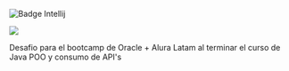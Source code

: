 ![Badge Intellij](https://img.shields.io/badge/IntelliJ_IDEA-000000.svg?style=for-the-badge&logo=intellij-idea&logoColor=white)

<p align="left">
   <img src="https://img.shields.io/badge/STATUS-Terminado-green">
   </p>

Desafio para el bootcamp de Oracle + Alura Latam al terminar el curso de Java POO y consumo de API's
